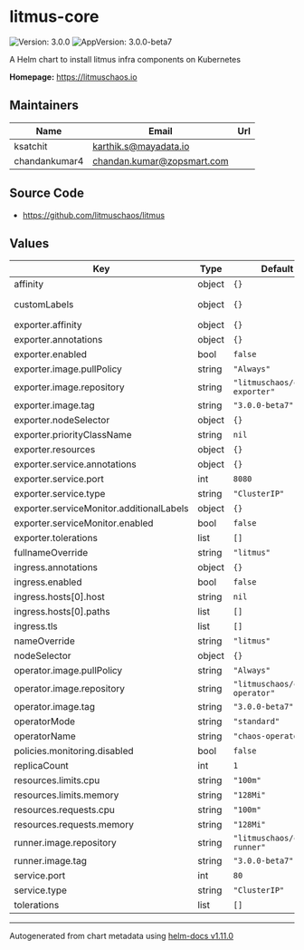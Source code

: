 # litmus-core

![Version: 3.0.0](https://img.shields.io/badge/Version-3.0.0-informational?style=flat-square) ![AppVersion: 3.0.0-beta7](https://img.shields.io/badge/AppVersion-3.0.0.beta7-informational?style=flat-square)

A Helm chart to install litmus infra components on Kubernetes

**Homepage:** <https://litmuschaos.io>

## Maintainers

| Name | Email | Url |
| ---- | ------ | --- |
| ksatchit | <karthik.s@mayadata.io> |  |
| chandankumar4 | <chandan.kumar@zopsmart.com> |  |

## Source Code

* <https://github.com/litmuschaos/litmus>

## Values

| Key | Type | Default | Description |
|-----|------|---------|-------------|
| affinity | object | `{}` |  |
| customLabels | object | `{}` | Additional labels |
| exporter.affinity | object | `{}` |  |
| exporter.annotations | object | `{}` |  |
| exporter.enabled | bool | `false` |  |
| exporter.image.pullPolicy | string | `"Always"` |  |
| exporter.image.repository | string | `"litmuschaos/chaos-exporter"` |  |
| exporter.image.tag | string | `"3.0.0-beta7"` |  |
| exporter.nodeSelector | object | `{}` |  |
| exporter.priorityClassName | string | `nil` |  |
| exporter.resources | object | `{}` |  |
| exporter.service.annotations | object | `{}` |  |
| exporter.service.port | int | `8080` |  |
| exporter.service.type | string | `"ClusterIP"` |  |
| exporter.serviceMonitor.additionalLabels | object | `{}` |  |
| exporter.serviceMonitor.enabled | bool | `false` |  |
| exporter.tolerations | list | `[]` |  |
| fullnameOverride | string | `"litmus"` |  |
| ingress.annotations | object | `{}` |  |
| ingress.enabled | bool | `false` |  |
| ingress.hosts[0].host | string | `nil` |  |
| ingress.hosts[0].paths | list | `[]` |  |
| ingress.tls | list | `[]` |  |
| nameOverride | string | `"litmus"` |  |
| nodeSelector | object | `{}` |  |
| operator.image.pullPolicy | string | `"Always"` |  |
| operator.image.repository | string | `"litmuschaos/chaos-operator"` |  |
| operator.image.tag | string | `"3.0.0-beta7"` |  |
| operatorMode | string | `"standard"` |  |
| operatorName | string | `"chaos-operator"` |  |
| policies.monitoring.disabled | bool | `false` |  |
| replicaCount | int | `1` |  |
| resources.limits.cpu | string | `"100m"` |  |
| resources.limits.memory | string | `"128Mi"` |  |
| resources.requests.cpu | string | `"100m"` |  |
| resources.requests.memory | string | `"128Mi"` |  |
| runner.image.repository | string | `"litmuschaos/chaos-runner"` |  |
| runner.image.tag | string | `"3.0.0-beta7"` |  |
| service.port | int | `80` |  |
| service.type | string | `"ClusterIP"` |  |
| tolerations | list | `[]` |  |

----------------------------------------------
Autogenerated from chart metadata using [helm-docs v1.11.0](https://github.com/norwoodj/helm-docs/releases/v1.11.0)
